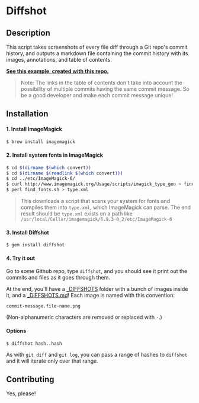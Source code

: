 # Diffshot

## Description
This script takes screenshots of every file diff through a Git repo's commit history, and outputs a markdown file containing the commit history with its images, annotations, and table of contents.

**[See this example, created with this repo.](_DIFFSHOTS.md)**

> Note: The links in the table of contents don't take into account the possibility of multiple commits having the same commit message. So be a good developer and make each commit message unique!

## Installation

#### 1. Install ImageMagick

```bash
$ brew install imagemagick
```

#### 2. Install system fonts in ImageMagick

```bash
$ cd $(dirname $(which convert))
$ cd $(dirname $(readlink $(which convert)))
$ cd ../etc/ImageMagick-6/
$ curl http://www.imagemagick.org/Usage/scripts/imagick_type_gen > find_fonts.sh
$ perl find_fonts.sh > type.xml
```

> This downloads a script that scans your system for fonts and compiles them into `type.xml`, which ImageMagick can parse. The end result should be `type.xml` exists on a path like `/usr/local/Cellar/imagemagick/6.9.3-0_2/etc/ImageMagick-6`

#### 3. Install Diffshot

```
$ gem install diffshot
```

#### 4. Try it out

Go to some Github repo, type `diffshot`, and you should see it print out the commits and files as it goes through them.

At the end, you'll have a [_DIFFSHOTS](/_DIFFSHOTS) folder with a bunch of images inside it, and a [_DIFFSHOTS.md](/_DIFFSHOTS.md)! Each image is named with this convention:

```
commit-message.file-name.png
```

(Non-alphanumeric characters are removed or replaced with `-`.)

#### Options

`$ diffshot hash..hash`

As with `git diff` and `git log`, you can pass a range of hashes to `diffshot` and it will iterate only over that range.

## Contributing

Yes, please!
